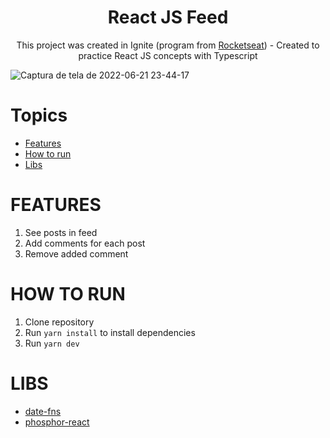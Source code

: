 <h1 align="center">
  React JS Feed
</h1>
<p align="center">This project was created in Ignite (program from <a href="https://www.rocketseat.com.br/">Rocketseat</a>) - Created to practice React JS concepts with Typescript</p>

![Captura de tela de 2022-06-21 23-44-17](https://user-images.githubusercontent.com/103274980/174932255-905c6d76-15da-4f5d-9840-85986d0ff310.png)

# Topics
- [Features](#features)
- [How to run](#howToRun)
- [Libs](#libs)

<a id="features"></a>
# FEATURES
1. See posts in feed
2. Add comments for each post
3. Remove added comment

<a id="howToRun"></a>
# HOW TO RUN
1. Clone repository
2. Run ```yarn install``` to install dependencies
3. Run ```yarn dev```

<a id="libs"></a>
# LIBS
- [date-fns](https://github.com/date-fns/date-fns)
- [phosphor-react](https://github.com/phosphor-icons/phosphor-react)
